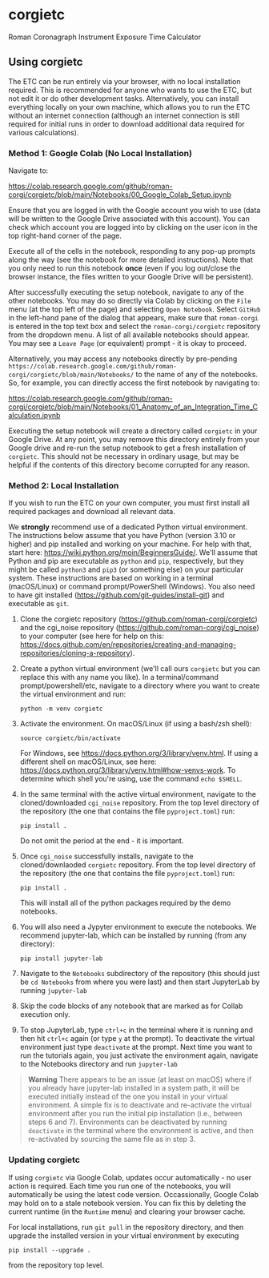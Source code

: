 # corgietc
Roman Coronagraph Instrument Exposure Time Calculator

## Using corgietc

The ETC can be run entirely via your browser, with no local installation required.  This is recommended for anyone who wants to use the ETC, but not edit it or do other development tasks. Alternatively, you can install everything locally on your own machine, which allows you to run the ETC without an internet connection (although an internet connection is still required for initial runs in order to download additional data required for various calculations).

### Method 1: Google Colab (No Local Installation)

Navigate to:

https://colab.research.google.com/github/roman-corgi/corgietc/blob/main/Notebooks/00_Google_Colab_Setup.ipynb

Ensure that you are logged in with the Google account you wish to use (data will be written to the Google Drive associated with this account).  You can check which account you are logged into by clicking on the user icon in the top right-hand corner of the page. 

Execute all of the cells in the notebook, responding to any pop-up prompts along the way (see the notebook for more detailed instructions). Note that you only need to run this notebook **once** (even if you log out/close the browser instance, the files written to your Google Drive will be persistent).

After successfully executing the setup notebook, navigate to any of the other notebooks.  You may do so directly via Colab by clicking on the `File` menu (at the top left of the page) and selecting `Open Notebook`. Select `GitHub` in the left-hand pane of the dialog that appears, make sure that `roman-corgi` is entered in the top text box and select the `roman-corgi/corgietc` repository from the dropdown menu.  A list of all available notebooks should appear. You may see a `Leave Page` (or equivalent) prompt - it is okay to proceed. 

Alternatively, you may access any notebooks directly by pre-pending `https://colab.research.google.com/github/roman-corgi/corgietc/blob/main/Notebooks/` to the name of any of the notebooks.  So, for example, you can directly access the first notebook by navigating to:

https://colab.research.google.com/github/roman-corgi/corgietc/blob/main/Notebooks/01_Anatomy_of_an_Integration_Time_Calculation.ipynb

Executing the setup notebook will create a directory called `corgietc` in your Google Drive.  At any point, you may remove this directory entirely from your Google drive and re-run the setup notebook to get a fresh installation of `corgietc`. This should not be necessary in ordinary usage, but may be helpful if the contents of this directory become corrupted for any reason. 

### Method 2: Local Installation

If you wish to run the ETC on your own computer, you must first install all required packages and download all relevant data.  

We **strongly** recommend use of a dedicated Python virtual environment.  The instructions below assume that you have Python (version 3.10 or higher) and pip installed and working on your machine. For help with that, start here: https://wiki.python.org/moin/BeginnersGuide/. We'll assume that Python and pip are executable as `python` and `pip`, respectively, but they might be called `python3` and `pip3` (or something else) on your particular system. These instructions are based on working in a terminal (macOS/Linux) or command prompt/PowerShell (Windows). You also need to have git installed (https://github.com/git-guides/install-git) and executable as `git`. 

1. Clone the corgietc repository (https://github.com/roman-corgi/corgietc) and the cgi_noise repository (https://github.com/roman-corgi/cgi_noise) to your computer (see here for help on this: https://docs.github.com/en/repositories/creating-and-managing-repositories/cloning-a-repository).

2. Create a python virtual environment (we'll call ours `corgietc` but you can replace this with any name you like). In a terminal/command prompt/powershell/etc, navigate to a directory where you want to create the virtual environment and run:
   
   ```python -m venv corgietc```
   
3. Activate the environment. On macOS/Linux (if using a bash/zsh shell):

    ```source corgietc/bin/activate```

   For Windows, see https://docs.python.org/3/library/venv.html.  If using a different shell on macOS/Linux, see here: https://docs.python.org/3/library/venv.html#how-venvs-work.  To determine which shell you're using, use the command `echo $SHELL`.

5. In the same terminal with the active virtual environment, navigate to the cloned/downloaded `cgi_noise` repository.  From the top level directory of the repository (the one that contains the file `pyproject.toml`) run:

    ```pip install .```

   Do not omit the period at the end - it is important. 

7. Once `cgi_noise` successfully installs, navigate to the cloned/downlaoded `corgietc` repository.  From the top level directory of the repository (the one that contains the file `pyproject.toml`) run:

    ```
    pip install .
    ```
    
    This will install all of the python packages required by the demo notebooks.
 
8. You will also need a Jypyter environment to execute the notebooks.  We recommend jupyter-lab, which can be installed by running (from any directory):

    ```pip install jupyter-lab```


9. Navigate to the `Notebooks` subdirectory of the repository (this should just be `cd Notebooks` from where you were last) and then start JupyterLab by running `jupyter-lab`

10. Skip the code blocks of any notebook that are marked as for Collab execution only.

11. To stop JupyterLab, type `ctrl+c` in the terminal where it is running and then hit `ctrl+c` again (or type `y` at the prompt). To deactivate the virtual environment just type `deactivate` at the prompt.  Next time you want to run the tutorials again, you just activate the environment again, navigate to the Notebooks directory and run `jupyter-lab`

>**Warning**
>There appears to be an issue (at least on macOS) where if you already have jupyter-lab installed in a system path, it will be executed initially instead of the one you install in your virtual environment.  A simple fix is to deactivate and re-activate the virtual environment after you run the initial pip installation (i.e., between steps 6 and 7).  Environments can be deactivated by running `deactivate` in the terminal where the environment is active, and then re-activated by sourcing the same file as in step 3. 

### Updating corgietc

If using `corgietc` via Google Colab, updates occur automatically - no user action is required. Each time you run one of the notebooks, you will automatically be using the latest code version.  Occassionally, Google Colab may hold on to a stale notebook version.  You can fix this by deleting the current runtime (in the `Runtime` menu) and clearing your browser cache. 

For local installations, run `git pull` in the repository directory, and then upgrade the installed version in your virtual environment by executing 

```pip install --upgrade .```

from the repository top level.


